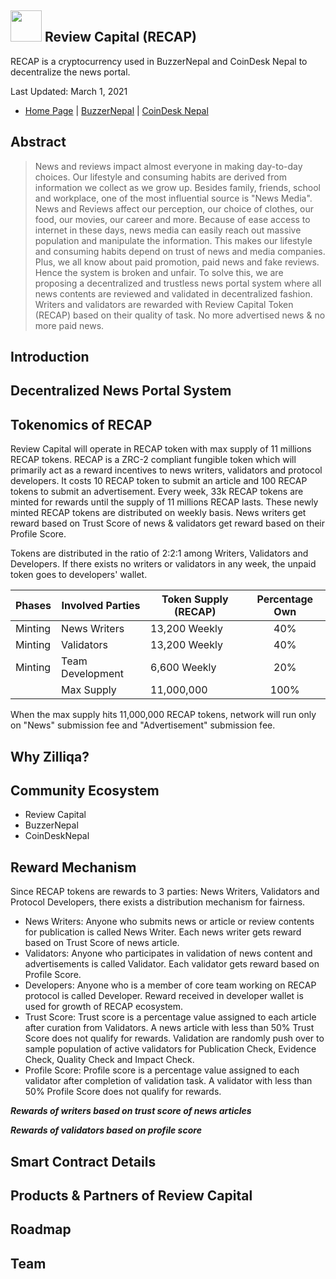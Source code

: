 ## <img src="https://github.com/Review-Capital-Blockchain-Ecosystem/RIP/blob/master/web%20icon-01.png" width = "50 px" /> Review Capital (RECAP)
RECAP is a cryptocurrency used in BuzzerNepal and CoinDesk Nepal to decentralize the news portal.

Last Updated: March 1, 2021

- [Home Page](https://www.reviewcapital.org) | [BuzzerNepal](https://www.buzzernepal.com) | [CoinDesk Nepal](https://www.coindesknepal.com)

## Abstract
>News and reviews impact almost everyone in making day-to-day choices. Our lifestyle and consuming habits are derived from information we collect as we grow up. Besides family, friends, school and workplace, one of the most influential source is "News Media".  News and Reviews affect our perception, our choice of clothes, our food, our movies, our career and more. Because of ease access to internet in these days, news media can easily reach out massive population and manipulate the information. This makes our lifestyle and consuming habits depend on trust of news and media companies. Plus, we all know about paid promotion, paid news and fake reviews. Hence the system is broken and unfair. To solve this, we are proposing a decentralized and trustless news portal system where all news contents are reviewed and validated in decentralized fashion. Writers and validators are rewarded with Review Capital Token (RECAP) based on their quality of task. No more advertised news & no more paid news.

## Introduction

## Decentralized News Portal System

## Tokenomics of RECAP
Review Capital will operate in RECAP token with max supply of 11 millions RECAP tokens. RECAP is a ZRC-2 compliant fungible token which will primarily act as a reward incentives to news writers, validators and protocol developers. It costs 10 RECAP token to submit an article and 100 RECAP tokens to submit an advertisement. Every week, 33k RECAP tokens are minted for rewards until the supply of 11 millions RECAP lasts. These newly minted RECAP tokens are distributed on weekly basis. News writers get reward based on Trust Score of news & validators get reward based on their Profile Score.

Tokens are distributed in the ratio of 2:2:1 among Writers, Validators and Developers. If there exists no writers or validators in any week, the unpaid token goes to developers' wallet.


| Phases   | Involved Parties                          | Token Supply (RECAP)    | Percentage Own |
| -------- | ----------------------------------------- | ----------------------- | :-----------:  |
| Minting  | News Writers                              | 13,200 Weekly           |      40%       |
| Minting  | Validators                                | 13,200 Weekly           |      40%       |
| Minting  | Team Development                          |  6,600 Weekly           |      20%       |
|          | Max Supply                                | 11,000,000              |     100%       |

When the max supply hits 11,000,000 RECAP tokens, network will run only on "News" submission fee and "Advertisement" submission fee.

## Why Zilliqa?

## Community Ecosystem
* Review Capital
* BuzzerNepal
* CoinDeskNepal

## Reward Mechanism
Since RECAP tokens are rewards to 3 parties: News Writers, Validators and Protocol Developers, there exists a distribution mechanism for fairness.
* News Writers: Anyone who submits news or article or review contents for publication is called News Writer. Each news writer gets reward based on Trust Score of news article.
* Validators: Anyone who participates in validation of news content and advertisements is called Validator. Each validator gets reward based on Profile Score.
* Developers: Anyone who is a member of core team working on RECAP protocol is called Developer. Reward received in developer wallet is used for growth of RECAP ecosystem.
* Trust Score: Trust score is a percentage value assigned to each article after curation from Validators. A news article with less than 50% Trust Score does not qualify for rewards. Validation are randomly push over to sample population of active validators for Publication Check, Evidence Check, Quality Check and Impact Check.
* Profile Score: Profile score is a percentage value assigned to each validator after completion of validation task. A validator with less than 50% Profile Score does not qualify for rewards. 

<i><b>Rewards of writers based on trust score of news articles</i></b>

<i><b>Rewards of validators based on profile score</i></b>

## Smart Contract Details

## Products & Partners of Review Capital

## Roadmap

## Team







